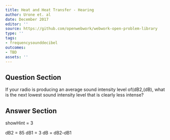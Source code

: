 ```yaml
---
title: Heat and Heat Transfer - Hearing
author: Urone et. al
date: December 2017
editor: ''
source: https://github.com/openwebwork/webwork-open-problem-library
type: ''
tags:
- frequencysounddecibel
outcomes:
- TBD
assets: ''
---
```


## Question Section 

If your radio is producing an average sound intensity level of(dB2,(dB), what is the next lowest sound intensity level that is clearly less intense?



## Answer Section

showHint = 3

dB2 = 85
dB1 = 3
dB = dB2-dB1